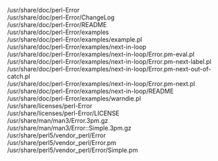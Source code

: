 /usr/share/doc/perl-Error  
/usr/share/doc/perl-Error/ChangeLog  
/usr/share/doc/perl-Error/README  
/usr/share/doc/perl-Error/examples  
/usr/share/doc/perl-Error/examples/example.pl  
/usr/share/doc/perl-Error/examples/next-in-loop  
/usr/share/doc/perl-Error/examples/next-in-loop/Error.pm-eval.pl  
/usr/share/doc/perl-Error/examples/next-in-loop/Error.pm-next-label.pl  
/usr/share/doc/perl-Error/examples/next-in-loop/Error.pm-next-out-of-catch.pl  
/usr/share/doc/perl-Error/examples/next-in-loop/Error.pm-next.pl  
/usr/share/doc/perl-Error/examples/next-in-loop/README  
/usr/share/doc/perl-Error/examples/warndie.pl  
/usr/share/licenses/perl-Error  
/usr/share/licenses/perl-Error/LICENSE  
/usr/share/man/man3/Error.3pm.gz  
/usr/share/man/man3/Error::Simple.3pm.gz  
/usr/share/perl5/vendor\_perl/Error  
/usr/share/perl5/vendor\_perl/Error.pm  
/usr/share/perl5/vendor\_perl/Error/Simple.pm  
